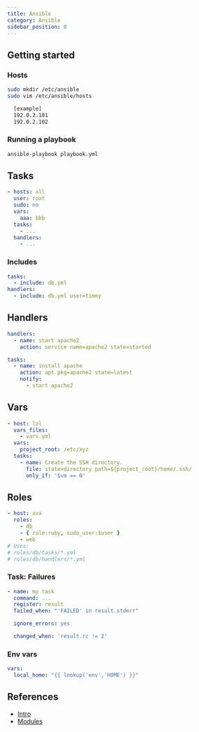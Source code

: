 ```yaml
---
title: Ansible
category: Ansible
sidebar_position: 0
---
```


## Getting started

### Hosts

```bash
sudo mkdir /etc/ansible
sudo vim /etc/ansible/hosts

  [example]
  192.0.2.101
  192.0.2.102
```

### Running a playbook

```bash
ansible-playbook playbook.yml
```

## Tasks

```yaml
- hosts: all
  user: root
  sudo: no
  vars:
    aaa: bbb
  tasks:
    - ...
  handlers:
    - ...
```

### Includes

```yaml
tasks:
  - include: db.yml
handlers:
  - include: db.yml user=timmy
```

## Handlers

```yaml
handlers:
  - name: start apache2
    action: service name=apache2 state=started

tasks:
  - name: install apache
    action: apt pkg=apache2 state=latest
    notify:
      - start apache2
```

## Vars

```yaml
- host: lol
  vars_files:
    - vars.yml
  vars:
    project_root: /etc/xyz
  tasks:
    - name: Create the SSH directory.
      file: state=directory path=${project_root}/home/.ssh/
      only_if: '$vm == 0'
```

## Roles

```yaml
- host: xxx
  roles:
    - db
    - { role:ruby, sudo_user:$user }
    - web
# Uses:
# roles/db/tasks/*.yml
# roles/db/handlers/*.yml
```

### Task: Failures

```yaml
- name: my task
  command: ...
  register: result
  failed_when: "'FAILED' in result.stderr"

  ignore_errors: yes

  changed_when: 'result.rc != 2'
```

### Env vars

```yaml
vars:
  local_home: "{{ lookup('env','HOME') }}"
```

## References

- [Intro](http://www.ansibleworks.com/docs/intro_configuration.html)
- [Modules](http://www.ansibleworks.com/docs/modules.html)
